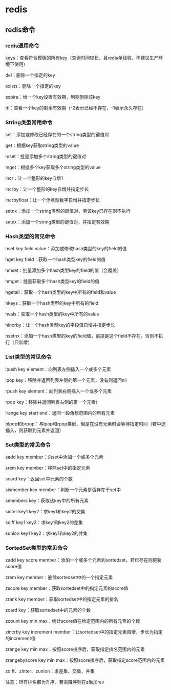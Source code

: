 # redis

## redis命令

### redis通用命令

keys：查看符合模板的所有key（查询时间较长、且redis单线程、不建议生产环境下使用）

del：删除一个指定的key

exists：删除一个指定的key

expire：给一个key设置有效期，到期删除该key

ttl：查看一个key的剩余有效期（-2表示已经不存在，-1表示永久存在）

### String类型常用命令

set：添加或修改已经存在的一个string类型的键值对

get：根据key获取string类型的value

mset：批量添加多个string类型的键值对

mget：根据多个key获取多个string类型的value

incr：让一个整形的key自增1

incrby：让一个整形的key自增并指定步长

incrbyfloat：让一个浮点型数字自增并指定步长

setnx：添加一个string类型的键值对，若该key已存在则不执行

setex：添加一个string类型的键值对，并指定有效期

### Hash类型的常见命令

hset key field value：添加或修改hash类型的key的field的值

hget key field：获取一个hash类型key的field的值

hmset：批量添加多个hash类型key的field的值（会覆盖）

hmget：批量获取多个hash类型key的field的值

hgetall：获取一个hash类型的key中所有的field和value

hkeys：获取一个hash类型的key中所有的field

hvals：获取一个hash类型的key中所有的value

hincrby：让一个hash类型key的字段值自增并指定步长 

hsetnx：添加一个hash类型的key的field值，前提是这个field不存在，否则不执行（只新增）

### List类型的常见命令

lpush key element：向列表左侧插入一个或多个元素

lpop key：移除并返回列表左侧的第一个元素，没有则返回nil

rpush key element：向列表右侧插入一个或多个元素

rpop key：移除并返回列表右侧的第一个元素t

lrange key start end：返回一段角标范围内的所有元素

blpop和brpop：与lpop和rpop类似，但是在没有元素时会等待指定时间（若中途插入，则获取到元素并返回）

### Set类型的常见命令

sadd key member：向set中添加一个或多个元素

srem key member：移除set中的指定元素

scard key：返回set中元素的个数

sismember key member：判断一个元素是否存在于set中

smembers key：获取该key中的所有元素

sinter key1 key2：求key1和key2的交集

sdiff key1 key2：求key1和key2的差集

sunion key1 key2：求key1和key2的并集

### SortedSet类型的常见命令

zadd key score member：添加一个或多个元素到sortedset，若已存在则更新score值

zrem key member：删除sortedset中的一个指定元素

zscore key member：获取sortedset中的指定元素的score值

zrank key member：获取sortedset中的指定元素的排名

zcard key：获取sortedset中的元素的个数

zcount key min max：统计score值在给定范围内的所有元素的个数

zincrby key increment member：让sortedset中的指定元素自增，步长为指定的increment值

zrange key min max：按照score排序后，获取指定排名范围内的元素

zrangebyscore key min max：按照score排序后，获取指定score范围内的元素

zdiff、zinter、zunion：求差集、交集、并集

注意：所有排名都为升序，若需降序则在z后加rev